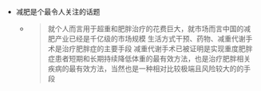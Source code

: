 - 减肥是个最令人关注的话题
	- > 就个人而言用于超重和肥胖治疗的花费巨大，就市场而言中国的减肥产业已经是千亿级的市场规模
	  > 生活方式干预、药物、减重代谢手术是治疗肥胖症的主要手段
	  > 减重代谢手术已被证明是实现重度肥胖症患者短期和长期持续降低体重的最有效方法，也是治疗肥胖相关疾病的最有效方法，当然也是一种相对比较极端且风险较大的的手段